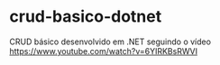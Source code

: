 # crud-basico-dotnet
CRUD básico desenvolvido em .NET seguindo o vídeo https://www.youtube.com/watch?v=6YIRKBsRWVI
